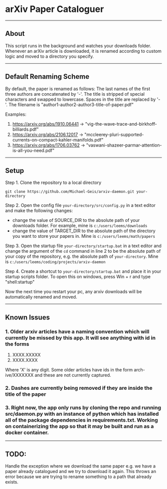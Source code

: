 # arXiv Paper Cataloguer
-------------------------------------------------------------------------------------------------------

## About

This script runs in the background and watches your downloads folder. Whenever an arXiv article is downloaded, it is renamed according to custom
logic and moved to a directory you specify. 

------------------------------------------------------------------------------------------------------

## Default Renaming Scheme

By default, the paper is renamed as follows: The last names of the first three authors are concatenated by '-'. The title is stripped of special
characters and swapped to lowercase. Spaces in the title are replaced by '-'. The filename is "author1-author2-author3-title-of-paper.pdf"

Examples: 

1. https://arxiv.org/abs/1910.06441 -> "vig-the-wave-trace-and-birkhoff-billiards.pdf"
1. https://arxiv.org/abs/2106.12017 -> "mccleerey-pluri-supported-currents-on-compact-kahler-manifolds.pdf"
1. https://arxiv.org/abs/1706.03762 -> "vaswani-shazeer-parmar-attention-is-all-you-need.pdf"

------------------------------------------------------------------------------------------------------

## Setup

Step 1. Clone the repository to a local directory

```git clone https://github.com/Michael-Geis/arxiv-daemon.git your-directory```

Step 2. Open the config file `your-directory/src/config.py` in a text editor and make the following changes:
  - change the value of SOURCE_DIR to the absolute path of your downloads folder. For example, mine is
  `c:/users/leems/downloads`
  - change the value of TARGET_DIR to the absolute path of the directory you want to store your papers in. Mine is
  `c:/users/leems/math/papers`

Step 3. Open the startup file `your-directory/startup.bat` in a text editor and change the argument of the `cd` command in line 2 to be the
absolute path of your copy of the repository, e.g. the absolute path of `your-directory`. Mine is
`c:/users/leems/coding/projects/arxiv-daemon`

Step 4. Create a shortcut to `your-directory/startup.bat` and place it in your startup scripts folder. To open this on windows, press
Win + r and type "shell:startup"

Now the next time you restart your pc, any arxiv downloads will be automatically renamed and moved.


------------------------------------------------------------------------------------------------------
## Known Issues

### 1. Older arxiv articles have a naming convention which will currently be missed by this app. It will see anything with id in the forms

1. XXXX.XXXXX
1. XXXX.XXXX

Where 'X' is any digit. Some older articles have ids in the form arch-ive/XXXXXXX and these are not currently captured.

### 2. Dashes are currently being removed if they are inside the title of the paper

### 3. Right now, the app only runs by cloning the repo and running src/daemon.py with an instance of python which has installed all of the package dependencies in requirements.txt. Working on containerizing the app so that it may be built and run as a docker container.

------------------------------------------------------------------------------------------------------

## TODO:

Handle the exception where we download the same paper e.g. we have a paper already catalogued and we try to download it again. This throws an error because
we are trying to rename something to a path that already exists.
